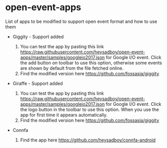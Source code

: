 # open-event-apps

List of apps to be modified to support open event format and how to use them

- Giggity - Support added
  1. You can test the app by pasting this link https://raw.githubusercontent.com/heysadboy/open-event-apps/master/samples/googleio2017.json for Google I/O event. Click the add button on toolbar to use this option, otherwise some events are shown by default from the file fetched online.
  2. Find the modified version here https://github.com/fossasia/giggity

- Giraffe - Support added
  1. You can test the app by pasting this link https://raw.githubusercontent.com/heysadboy/open-event-apps/master/samples/googleio2017.json for Google I/O event. Click the logo button in the toolbar to use this option. When you use the app for first time it appears automatically.
  2. Find the modified version here https://github.com/fossasia/giggity

- Connfa
  1. Find the app here https://github.com/heysadboy/connfa-android    